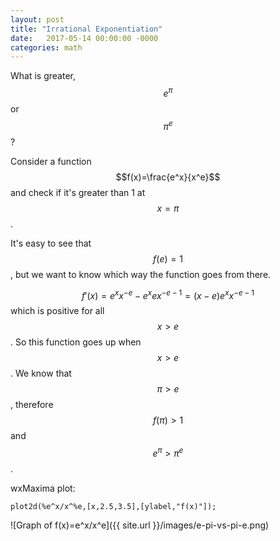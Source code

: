 ```yaml
---
layout: post
title: "Irrational Exponentiation"
date:   2017-05-14 00:00:00 -0000
categories: math
---
```


What is greater, $$e^{\pi}$$ or $$\pi^e$$?

<!--more-->

Consider a function $$f(x)=\frac{e^x}{x^e}$$ and check if it's greater than 1 at $$x=\pi$$.

It's easy to see that $$f(e)=1$$, but we want to know which way the function goes from 
there.

$$f'(x)=e^x x^{-e} - e^x e x^{-e-1}=(x-e) e^x x^{-e-1}$$
which is positive for all $$x>e$$. So this function goes up when $$x>e$$. We know that 
$$\pi>e$$, therefore $$f(\pi)>1$$ and $$e^{\pi}>{\pi}^{e}$$.

wxMaxima plot:

    plot2d(%e^x/x^%e,[x,2.5,3.5],[ylabel,"f(x)"]);

![Graph of f(x)=e^x/x^e]({{ site.url }}/images/e-pi-vs-pi-e.png)